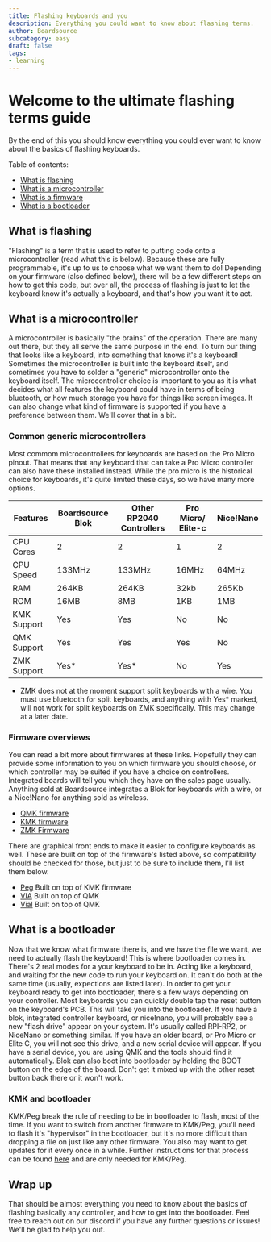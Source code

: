 ```yaml
---
title: Flashing keyboards and you
description: Everything you could want to know about flashing terms.
author: Boardsource
subcategory: easy
draft: false
tags: 
- learning
---
```


 # Welcome to the ultimate flashing terms guide

 By the end of this you should know everything you could ever want to know about
 the basics of flashing keyboards.

 Table of contents:
 * [What is flashing](#what-is-flashing)
 * [What is a microcontroller](#what-is-a-microcontroller)
 * [What is a firmware](#what-is-a-firmware)
 * [What is a bootloader](#what-is-a-bootloader)

## What is flashing

"Flashing" is a term that is used to refer to putting code onto a
microcontroller (read what this is below). Because these are fully programmable,
it's up to us to choose what we want them to do! Depending on your firmware
(also defined below), there will be a few different steps on how to get this
code, but over all, the process of flashing is just to let the keyboard know
it's actually a keyboard, and that's how you want it to act.

## What is a microcontroller

A microcontroller is basically "the brains" of the operation. There are many out
there, but they all serve the same purpose in the end. To turn our thing that
looks like a keyboard, into something that knows it's a keyboard! Sometimes the
microcontroller is built into the keyboard itself, and sometimes you have to
solder a "generic" microcontroller onto the keyboard itself. The microcontroller
choice is important to you as it is what decides what all features the keyboard
could have in terms of being bluetooth, or how much storage you have for things
like screen images. It can also change what kind of firmware is supported if you
have a preference between them. We'll cover that in a bit.

### Common generic microcontrollers

Most commom microcontrollers for keyboards are based on the Pro Micro pinout.
That means that any keyboard that can take a Pro Micro controller can also have
these installed instead. While the pro micro is the historical choice for
keyboards, it's quite limited these days, so we have many more options. 

| Features    | Boardsource Blok | Other RP2040 Controllers | Pro Micro/ Elite-c | Nice!Nano |
|-------------|------------------|--------------------------|--------------------|-----------|
| CPU Cores   | 2                | 2                        | 1                  | 2         |
| CPU Speed   | 133MHz           | 133MHz                   | 16MHz              | 64MHz     |
| RAM         | 264KB            | 264KB                    | 32kb               | 265Kb     |
| ROM         | 16MB             | 8MB                      | 1KB                | 1MB       |
| KMK Support | Yes              | Yes                      | No                 | No        |
| QMK Support | Yes              | Yes                      | Yes                | No        |
| ZMK Support | Yes*             | Yes*                     | No                 | Yes       |

* ZMK does not at the moment support split keyboards with a wire. You must use
  bluetooth for split keyboards, and anything with Yes* marked, will not work
  for split keyboards on ZMK specifically. This may change at a later date.

### Firmware overviews

You can read a bit more about firmwares at these links. Hopefully they can
provide some information to you on which firmware you should choose, or which
controller may be suited if you have a choice on controllers. Integrated boards
will tell you which they have on the sales page usually. Anything sold at
Boardsource integrates a Blok for keyboards with a wire, or a Nice!Nano for
anything sold as wireless.

- [QMK firmware](https://www.boardsource.xyz/docs/guides-what_is_qmk) 
- [KMK firmware](https://www.boardsource.xyz/docs/guides-what_is_kmk) 
- [ZMK Firmware](https://www.boardsource.xyz/docs/guides-what_is_zmk) 

There are graphical front ends to make it easier to configure keyboards as well.
These are built on top of the firmware's listed above, so compatibility should be
checked for those, but just to be sure to include them, I'll list them below.

- [Peg](https://getpeg.xyz/) Built on top of KMK firmware
- [VIA](https://www.caniusevia.com/) Built on top of QMK
- [Vial](https://get.vial.today/) Built on top of QMK

## What is a bootloader

Now that we know what firmware there is, and we have the file we want, we need
to actually flash the keyboard! This is where bootloader comes in. There's 2
real modes for a your keyboard to be in. Acting like a keyboard, and waiting for
the new code to run your keyboard on. It can't do both at the same time
(usually, expections are listed later). In order to get your keyboard ready to
get into bootloader, there's a few ways depending on your controller. Most
keyboards you can quickly double tap the reset button on the keyboard's PCB.
This will take you into the bootloader. If you have a blok, integrated
controller keyboard, or nice!nano, you will probably see a new "flash drive"
appear on your system. It's usually called RPI-RP2, or NiceNano or something
similar. If you have an older board, or Pro Micro or Elite C, you will not see
this drive, and a new serial device will appear. If you have a serial device,
you are using QMK and the tools should find it automatically. Blok can also boot
into bootloader by holding the BOOT button on the edge of the board. Don't get
it mixed up with the other reset button back there or it won't work.

### KMK and bootloader

KMK/Peg break the rule of needing to be in bootloader to flash, most of the
time. If you want to switch from another firmware to KMK/Peg, you'll need to
flash it's "hypervisor" in the bootloader, but it's no more difficult than
dropping a file on just like any other firmware. You also may want to get
updates for it every once in a while. Further instructions for that process can
be found [here](https://getpeg.xyz/docs/board-update) and are only needed for KMK/Peg.


## Wrap up

That should be almost everything you need to know about the basics of flashing
basically any controller, and how to get into the bootloader. Feel free to reach
out on our discord if you have any further questions or issues! We'll be glad to
help you out.
